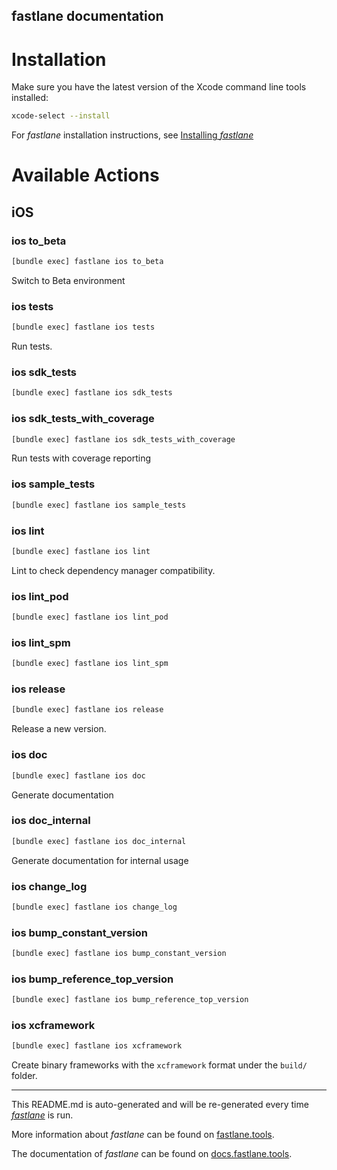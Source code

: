 fastlane documentation
----

# Installation

Make sure you have the latest version of the Xcode command line tools installed:

```sh
xcode-select --install
```

For _fastlane_ installation instructions, see [Installing _fastlane_](https://docs.fastlane.tools/#installing-fastlane)

# Available Actions

## iOS

### ios to_beta

```sh
[bundle exec] fastlane ios to_beta
```

Switch to Beta environment

### ios tests

```sh
[bundle exec] fastlane ios tests
```

Run tests.

### ios sdk_tests

```sh
[bundle exec] fastlane ios sdk_tests
```



### ios sdk_tests_with_coverage

```sh
[bundle exec] fastlane ios sdk_tests_with_coverage
```

Run tests with coverage reporting

### ios sample_tests

```sh
[bundle exec] fastlane ios sample_tests
```



### ios lint

```sh
[bundle exec] fastlane ios lint
```

Lint to check dependency manager compatibility.

### ios lint_pod

```sh
[bundle exec] fastlane ios lint_pod
```



### ios lint_spm

```sh
[bundle exec] fastlane ios lint_spm
```



### ios release

```sh
[bundle exec] fastlane ios release
```

Release a new version.

### ios doc

```sh
[bundle exec] fastlane ios doc
```

Generate documentation

### ios doc_internal

```sh
[bundle exec] fastlane ios doc_internal
```

Generate documentation for internal usage

### ios change_log

```sh
[bundle exec] fastlane ios change_log
```



### ios bump_constant_version

```sh
[bundle exec] fastlane ios bump_constant_version
```



### ios bump_reference_top_version

```sh
[bundle exec] fastlane ios bump_reference_top_version
```



### ios xcframework

```sh
[bundle exec] fastlane ios xcframework
```

Create binary frameworks with the `xcframework` format under the `build/` folder.

----

This README.md is auto-generated and will be re-generated every time [_fastlane_](https://fastlane.tools) is run.

More information about _fastlane_ can be found on [fastlane.tools](https://fastlane.tools).

The documentation of _fastlane_ can be found on [docs.fastlane.tools](https://docs.fastlane.tools).
